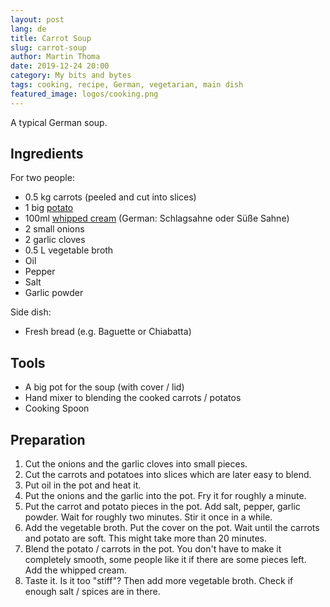 ```yaml
---
layout: post
lang: de
title: Carrot Soup
slug: carrot-soup
author: Martin Thoma
date: 2019-12-24 20:00
category: My bits and bytes
tags: cooking, recipe, German, vegetarian, main dish
featured_image: logos/cooking.png
---
```

A typical German soup.


## Ingredients

For two people:

* 0.5 kg carrots (peeled and cut into slices)
* 1 big [potato](https://en.wikipedia.org/wiki/Potato)
* 100ml [whipped cream](https://en.wikipedia.org/wiki/Whipped_cream) (German: Schlagsahne oder Süße Sahne)
* 2 small onions
* 2 garlic cloves
* 0.5 L vegetable broth
* Oil
* Pepper
* Salt
* Garlic powder

Side dish:

* Fresh bread (e.g. Baguette or Chiabatta)


## Tools

* A big pot for the soup (with cover / lid)
* Hand mixer to blending the cooked carrots / potatos
* Cooking Spoon


## Preparation

1. Cut the onions and the garlic cloves into small pieces.
2. Cut the carrots and potatoes into slices which are later easy to blend.
3. Put oil in the pot and heat it.
4. Put the onions and the garlic into the pot. Fry it for roughly a minute.
5. Put the carrot and potato pieces in the pot. Add salt, pepper, garlic
   powder. Wait for roughly two minutes. Stir it once in a while.
6. Add the vegetable broth. Put the cover on the pot. Wait until the carrots
   and potato are soft. This might take more than 20 minutes.
7. Blend the potato / carrots in the pot. You don't have to make it completely
   smooth, some people like it if there are some pieces left. Add the whipped
   cream.
8. Taste it. Is it too "stiff"? Then add more vegetable broth. Check if enough
   salt / spices are in there.
